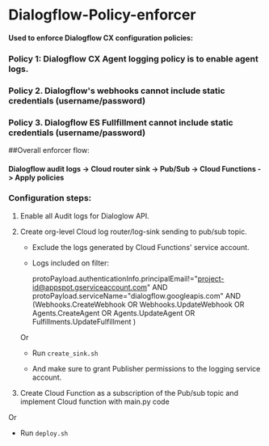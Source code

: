 # Dialogflow-Policy-enforcer
#### Used to enforce Dialogflow CX configuration policies:

### Policy 1: Dialogflow CX Agent logging policy is to enable agent logs.

### Policy 2. Dialogflow's webhooks cannot include static credentials (username/password)

### Policy 3. Dialogflow ES Fullfillment cannot include static credentials (username/password)

##Overall enforcer flow:

#### Dialogflow audit logs -> Cloud router sink -> Pub/Sub -> Cloud Functions -> Apply policies

### Configuration steps:

1. Enable all Audit logs for Dialoglow API.


2. Create org-level Cloud log router/log-sink sending to pub/sub topic.

   * Exclude the logs generated by Cloud Functions' service account.
   * Logs included on filter:


       protoPayload.authenticationInfo.principalEmail!="<project-id@appspot.gserviceaccount.com>" AND
       protoPayload.serviceName="dialogflow.googleapis.com" AND
       (Webhooks.CreateWebhook OR
       Webhooks.UpdateWebhook OR
       Agents.CreateAgent OR
       Agents.UpdateAgent OR
       Fulfillments.UpdateFulfillment
       )

    Or  
    
    * Run `create_sink.sh` 

    * And make sure to grant Publisher permissions to the logging service account.

 

4. Create Cloud Function as a subscription of the Pub/sub topic and implement Cloud function with main.py code

  Or

  * Run `deploy.sh`
